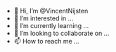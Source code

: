 - 👋 Hi, I’m @VincentNijsten
- 👀 I’m interested in ...
- 🌱 I’m currently learning ...
- 💞️ I’m looking to collaborate on ...
- 📫 How to reach me ...

<!---
VincentNijsten/VincentNijsten is a ✨ special ✨ repository because its `README.md` (this file) appears on your GitHub profile.
You can click the Preview link to take a look at your changes.
--->
